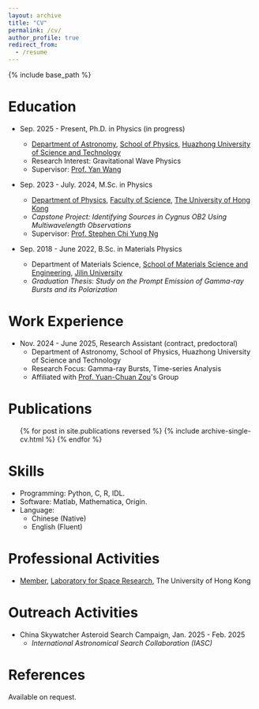 ```yaml
---
layout: archive
title: "CV"
permalink: /cv/
author_profile: true
redirect_from:
  - /resume
---
```


{% include base_path %}

Education
======
* Sep. 2025 - Present, Ph.D. in Physics (in progress)
  * [Department of Astronomy](https://astro.hust.edu.cn/index.htm), [School of Physics](https://phys.hust.edu.cn/index.htm), [Huazhong University of Science and Technology](https://www.hust.edu.cn/)
  * Research Interest: Gravitational Wave Physics
  * Supervisor: [Prof. Yan Wang](http://faculty.hust.edu.cn/wangyan11/zh_CN/index.htm)

* Sep. 2023 - July. 2024, M.Sc. in Physics
  * [Department of Physics](https://www.physics.hku.hk/), [Faculty of Science](https://www.scifac.hku.hk/), [The University of Hong Kong](https://www.hku.hk/)
  * *Capstone Project: Identifying Sources in Cygnus OB2 Using Multiwavelength Observations*
  * Supervisor: [Prof. Stephen Chi Yung Ng](https://astro.physics.hku.hk/~ncy/)
* Sep. 2018 - June 2022, B.Sc. in Materials Physics
  * Department of Materials Science, [School of Materials Science and Engineering](https://dmse.jlu.edu.cn/index.htm), [Jilin University](https://www.jlu.edu.cn/)
  * *Graduation Thesis: Study on the Prompt Emission of Gamma-ray Bursts and its Polarization*

Work Experience
======
* Nov. 2024 - June 2025, Research Assistant (contract, predoctoral)
  * Department of Astronomy, School of Physics, Huazhong University of Science and Technology
  * Research Focus: Gamma-ray Bursts, Time-series Analysis
  * Affiliated with [Prof. Yuan-Chuan Zou](http://faculty.hust.edu.cn/zouyc/zh_CN/index/1489801/list/index.htm)'s Group


Publications
======
  <ul>{% for post in site.publications reversed %}
    {% include archive-single-cv.html %}
  {% endfor %}</ul>
  

Skills
======
* Programming: Python, C, R, IDL.
* Software: Matlab, Mathematica, Origin.
* Language:
  * Chinese (Native)
  * English (Fluent)

Professional Activities
======
* [Member](https://www.lsr.hku.hk/member/ruoyu-guan/), [Laboratory for Space Research](https://www.lsr.hku.hk/), The University of Hong Kong
  
Outreach Activities
======
* China Skywatcher Asteroid Search Campaign, Jan. 2025 - Feb. 2025
  * *International Astronomical Search Collaboration (IASC)*
  
References
======
Available on request.
